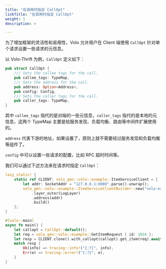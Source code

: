 ```yaml
---
title: "在调用时指定 CallOpt"
linkTitle: "在调用时指定 CallOpt"
weight: 1
description: >

---
```


为了增加框架的灵活性和易用性，Volo 允许用户在 Client 端使用 `CallOpt` 针对单个请求设置一些请求的元信息。

以 Volo-Thrift 为例，`CallOpt` 定义如下：

```rust
pub struct CallOpt {
    /// Sets the callee tags for the call.
    pub callee_tags: TypeMap,
    /// Sets the address for the call.
    pub address: Option<Address>,
    pub config: Config,
    /// Sets the caller tags for the call.
    pub caller_tags: TypeMap,
}
```

其中 `callee_tags` 指代的是对端的一些元信息，`caller_tags` 指代的是本地的元信息，这两个 TypeMap 主要是给服务发现、负载均衡、路由等中间件扩展使用的。

`address` 代表下游的地址，如果设置了，原则上就不需要经过服务发现和负载均衡等组件了。

`config` 中可以设置一些请求的配置，比如 RPC 超时时间等。

我们可以通过下述方法来在请求时指定 `CallOpt`：

```rust
lazy_static! {
    static ref CLIENT: volo_gen::volo::example::ItemServiceClient = {
        let addr: SocketAddr = "127.0.0.1:8080".parse().unwrap();
        volo_gen::volo::example::ItemServiceClientBuilder::new("volo-example-item")
            .layer_outer(LogLayer)
            .address(addr)
            .build()
    };
}

#[volo::main]
async fn main() {
    let callopt = CallOpt::default();
    let req = volo_gen::volo::example::GetItemRequest { id: 1024 };
    let resp = CLIENT.clone().with_callopt(callopt).get_item(req).await;
    match resp {
        Ok(info) => tracing::info!("{:?}", info),
        Err(e) => tracing::error!("{:?}", e),
    }
}
```
